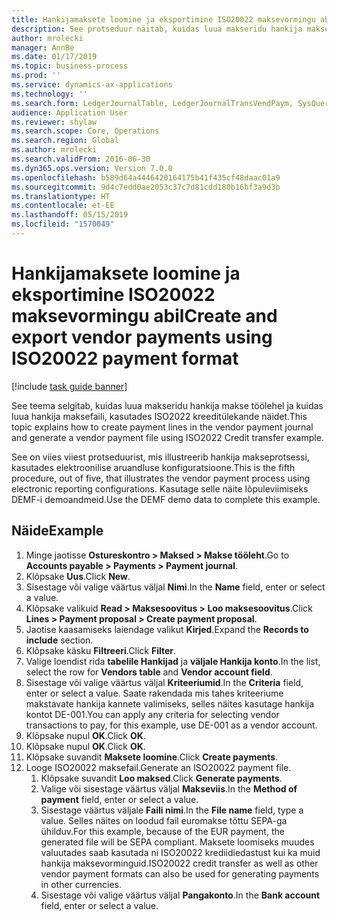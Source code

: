 ```yaml
---
title: Hankijamaksete loomine ja eksportimine ISO20022 maksevormingu abil
description: See protseduur näitab, kuidas luua makseridu hankija makse töölehel ja kuidas luua hankija maksefaili, kasutades ISO2022 kreeditülekande näidet.
author: mrolecki
manager: AnnBe
ms.date: 01/17/2019
ms.topic: business-process
ms.prod: ''
ms.service: dynamics-ax-applications
ms.technology: ''
ms.search.form: LedgerJournalTable, LedgerJournalTransVendPaym, SysQueryForm, VendPaymProposalEdit, BankAccountTableLookUp
audience: Application User
ms.reviewer: shylaw
ms.search.scope: Core, Operations
ms.search.region: Global
ms.author: mrolecki
ms.search.validFrom: 2016-06-30
ms.dyn365.ops.version: Version 7.0.0
ms.openlocfilehash: b589d64a4446420164175b41f435cf48daac01a9
ms.sourcegitcommit: 9d4c7edd0ae2053c37c7d81cdd180b16bf3a9d3b
ms.translationtype: HT
ms.contentlocale: et-EE
ms.lasthandoff: 05/15/2019
ms.locfileid: "1570049"
---
```

# <a name="create-and-export-vendor-payments-using-iso20022-payment-format"></a><span data-ttu-id="abb84-103">Hankijamaksete loomine ja eksportimine ISO20022 maksevormingu abil</span><span class="sxs-lookup"><span data-stu-id="abb84-103">Create and export vendor payments using ISO20022 payment format</span></span>

[!include [task guide banner](../../includes/task-guide-banner.md)]

<span data-ttu-id="abb84-104">See teema selgitab, kuidas luua makseridu hankija makse töölehel ja kuidas luua hankija maksefaili, kasutades ISO2022 kreeditülekande näidet.</span><span class="sxs-lookup"><span data-stu-id="abb84-104">This topic explains how to create payment lines in the vendor payment journal and generate a vendor payment file using ISO2022 Credit transfer example.</span></span>

<span data-ttu-id="abb84-105">See on viies viiest protseduurist, mis illustreerib hankija makseprotsessi, kasutades elektroonilise aruandluse konfiguratsioone.</span><span class="sxs-lookup"><span data-stu-id="abb84-105">This is the fifth procedure, out of five, that illustrates the vendor payment process using electronic reporting configurations.</span></span> <span data-ttu-id="abb84-106">Kasutage selle näite lõpuleviimiseks DEMF-i demoandmeid.</span><span class="sxs-lookup"><span data-stu-id="abb84-106">Use the DEMF demo data to complete this example.</span></span>

## <a name="example"></a><span data-ttu-id="abb84-107">Näide</span><span class="sxs-lookup"><span data-stu-id="abb84-107">Example</span></span>

1.  <span data-ttu-id="abb84-108">Minge jaotisse **Ostureskontro > Maksed > Makse tööleht**.</span><span class="sxs-lookup"><span data-stu-id="abb84-108">Go to **Accounts payable > Payments > Payment journal**.</span></span>
2.  <span data-ttu-id="abb84-109">Klõpsake **Uus**.</span><span class="sxs-lookup"><span data-stu-id="abb84-109">Click **New**.</span></span>
3.  <span data-ttu-id="abb84-110">Sisestage või valige väärtus väljal **Nimi**.</span><span class="sxs-lookup"><span data-stu-id="abb84-110">In the **Name** field, enter or select a value.</span></span>
4.  <span data-ttu-id="abb84-111">Klõpsake valikuid **Read > Maksesoovitus > Loo maksesoovitus**.</span><span class="sxs-lookup"><span data-stu-id="abb84-111">Click **Lines > Payment proposal > Create payment proposal**.</span></span>
5.  <span data-ttu-id="abb84-112">Jaotise kaasamiseks laiendage valikut **Kirjed**.</span><span class="sxs-lookup"><span data-stu-id="abb84-112">Expand the **Records to include** section.</span></span>
6.  <span data-ttu-id="abb84-113">Klõpsake käsku **Filtreeri**.</span><span class="sxs-lookup"><span data-stu-id="abb84-113">Click **Filter**.</span></span>
7.  <span data-ttu-id="abb84-114">Valige loendist rida **tabelile Hankijad** ja **väljale Hankija konto**.</span><span class="sxs-lookup"><span data-stu-id="abb84-114">In the list, select the row for **Vendors table** and **Vendor account field**.</span></span>
8.  <span data-ttu-id="abb84-115">Sisestage või valige väärtus väljal **Kriteeriumid**.</span><span class="sxs-lookup"><span data-stu-id="abb84-115">In the **Criteria** field, enter or select a value.</span></span> <span data-ttu-id="abb84-116">Saate rakendada mis tahes kriteeriume makstavate hankija kannete valimiseks, selles näites kasutage hankija kontot DE-001.</span><span class="sxs-lookup"><span data-stu-id="abb84-116">You can apply any criteria for selecting vendor transactions to pay, for this example, use DE-001 as a vendor account.</span></span>
12. <span data-ttu-id="abb84-117">Klõpsake nupul **OK**.</span><span class="sxs-lookup"><span data-stu-id="abb84-117">Click **OK**.</span></span>
13. <span data-ttu-id="abb84-118">Klõpsake nupul **OK**.</span><span class="sxs-lookup"><span data-stu-id="abb84-118">Click **OK**.</span></span>
14. <span data-ttu-id="abb84-119">Klõpsake suvandit **Maksete loomine**.</span><span class="sxs-lookup"><span data-stu-id="abb84-119">Click **Create payments**.</span></span>
15. <span data-ttu-id="abb84-120">Looge ISO20022 maksefail.</span><span class="sxs-lookup"><span data-stu-id="abb84-120">Generate an ISO20022 payment file.</span></span>
    1.  <span data-ttu-id="abb84-121">Klõpsake suvandit **Loo maksed**.</span><span class="sxs-lookup"><span data-stu-id="abb84-121">Click **Generate payments**.</span></span>
    2.  <span data-ttu-id="abb84-122">Valige või sisestage väärtus väljal **Makseviis**.</span><span class="sxs-lookup"><span data-stu-id="abb84-122">In the **Method of payment** field, enter or select a value.</span></span>
    3.  <span data-ttu-id="abb84-123">Sisestage väärtus väljale **Faili nimi**.</span><span class="sxs-lookup"><span data-stu-id="abb84-123">In the **File name** field, type a value.</span></span> <span data-ttu-id="abb84-124">Selles näites on loodud fail euromakse tõttu SEPA-ga ühilduv.</span><span class="sxs-lookup"><span data-stu-id="abb84-124">For this example, because of the EUR payment, the generated file will be SEPA compliant.</span></span> <span data-ttu-id="abb84-125">Maksete loomiseks muudes valuutades saab kasutada ni ISO20022 krediidiedastust kui ka muid hankija maksevorminguid.</span><span class="sxs-lookup"><span data-stu-id="abb84-125">ISO20022 credit transfer as well as other vendor payment formats can also be used for generating payments in other currencies.</span></span>
    4.  <span data-ttu-id="abb84-126">Sisestage või valige väärtus väljal **Pangakonto**.</span><span class="sxs-lookup"><span data-stu-id="abb84-126">In the **Bank account** field, enter or select a value.</span></span>

